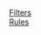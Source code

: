 [Filters](https://kiwig3.github.io/uConfig/uBO-filters.txt)<br>
[Rules](https://kiwig3.github.io/uConfig/uBO-rules.txt)
